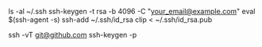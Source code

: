 ls -al ~/.ssh
ssh-keygen -t rsa -b 4096 -C "your_email@example.com"
eval $(ssh-agent -s)
ssh-add ~/.ssh/id_rsa
clip < ~/.ssh/id_rsa.pub

ssh -vT git@github.com
ssh-keygen -p

